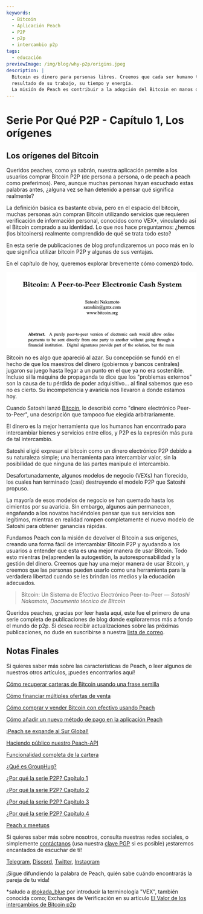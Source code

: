 ```yaml
---
keywords:
  - Bitcoin
  - Aplicación Peach
  - P2P
  - p2p
  - intercambio p2p
tags:
  - educación
previewImage: /img/blog/why-p2p/origins.jpeg
description: |
  Bitcoin es dinero para personas libres. Creemos que cada ser humano tiene el derecho de elegir qué dinero utiliza para almacenar su riqueza, el
  resultado de su trabajo, su tiempo y energía.
  La misión de Peach es contribuir a la adopción del Bitcoin en manos de la gente.
---
```


# Serie Por Qué P2P - Capítulo 1, Los orígenes

## Los orígenes del Bitcoin

Queridos peaches, como ya sabrán, nuestra aplicación permite a los usuarios comprar Bitcoin P2P (de persona a persona, o de peach a peach como preferimos). Pero, aunque muchas personas hayan escuchado estas palabras antes, ¿alguna vez se han detenido a pensar qué significa realmente?

La definición básica es bastante obvia, pero en el espacio del bitcoin, muchas personas aún compran Bitcoin utilizando servicios que requieren verificación de información personal, conocidos como VEX\*, vinculando así el Bitcoin comprado a su identidad. Lo que nos hace preguntarnos: ¿hemos (los bitcoiners) realmente comprendido de qué se trata todo esto?

En esta serie de publicaciones de blog profundizaremos un poco más en lo que significa utilizar bitcoin P2P y algunas de sus ventajas.

En el capítulo de hoy, queremos explorar brevemente cómo comenzó todo.

![bitcoin whitepaper](/img/blog/why-p2p/whitepaper-intro.png)

Bitcoin no es algo que apareció al azar. Su concepción se fundó en el hecho de que los maestros del dinero (gobiernos y bancos centrales) jugaron su juego hasta llegar a un punto en el que ya no era sostenible.
Incluso si la máquina de propaganda te dice que los "problemas externos" son la causa de tu pérdida de poder adquisitivo... al final sabemos que eso no es cierto. Su incompetencia y avaricia nos llevaron a donde estamos hoy.

Cuando Satoshi lanzó [Bitcoin](https://peachbitcoin.com/bitcoin.pdf), lo describió como "dinero electrónico Peer-to-Peer", una descripción que tampoco fue elegida arbitrariamente.

El dinero es la mejor herramienta que los humanos han encontrado para intercambiar bienes y servicios entre ellos, y P2P es la expresión más pura de tal intercambio.

Satoshi eligió expresar el bitcoin como un dinero electrónico P2P debido a su naturaleza simple; una herramienta para intercambiar valor, sin la posibilidad de que ninguna de las partes manipule el intercambio.

Desafortunadamente, algunos modelos de negocio (VEXs) han florecido, los cuales han terminado (casi) destruyendo el modelo P2P que Satoshi propuso.

La mayoría de esos modelos de negocio se han quemado hasta los cimientos por su avaricia. Sin embargo, algunos aún permanecen, engañando a los novatos haciéndoles pensar que sus servicios son legítimos, mientras en realidad rompen completamente el nuevo modelo de Satoshi para obtener ganancias rápidas.

Fundamos Peach con la misión de devolver el Bitcoin a sus orígenes, creando una forma fácil de intercambiar Bitcoin P2P y ayudando a los usuarios a entender que esta es una mejor manera de usar Bitcoin. Todo esto mientras (re)aprenden la autogestión, la autoresponsabilidad y la gestión del dinero.
Creemos que hay una mejor manera de usar Bitcoin, y creemos que las personas pueden usarlo como una herramienta para la verdadera libertad cuando se les brindan los medios y la educación adecuados.

> Bitcoin: Un Sistema de Efectivo Electrónico Peer-to-Peer
> <cite>— Satoshi Nakamoto, Documento técnico de Bitcoin</cite>

Queridos peaches, gracias por leer hasta aquí, este fue el primero de una serie completa de publicaciones de blog donde exploraremos más a fondo el mundo de p2p. Si desea recibir actualizaciones sobre las próximas publicaciones, no dude en suscribirse a nuestra [lista de correo](https://peachbitcoin.com).


## Notas Finales

Si quieres saber más sobre las características de Peach, o leer algunos de nuestros otros artículos, ¡puedes encontrarlos aquí!

[Cómo recuperar carteras de Bitcoin usando una frase semilla](https://peachbitcoin.com/es/blog/how-to-restore-peach-wallet/)

[Cómo financiar múltiples ofertas de venta](https://peachbitcoin.com/es/blog/funding-multiple-sell-offers/)

[Cómo comprar y vender Bitcoin con efectivo usando Peach](https://peachbitcoin.com/es/blog/how-to-buy-and-sell-bitcoin-with-cash-using-peach/)

[Cómo añadir un nuevo método de pago en la aplicación Peach](https://peachbitcoin.com/es/blog/how-to-add-a-payment-method/)

[¡Peach se expande al Sur Global!](https://peachbitcoin.com/es/blog/peach-expands-to-the-global-south/)

[Haciendo público nuestro Peach-API](https://peachbitcoin.com/es/blog/making-our-peach-api-public/)

[Funcionalidad completa de la cartera](https://peachbitcoin.com/es/blog/full-wallet-functionality/)

[¿Qué es GroupHug?](https://peachbitcoin.com/es/blog/group-hug/)

[¿Por qué la serie P2P? Capítulo 1](https://peachbitcoin.com/es/blog/why-p2p-chapter-1/)

[¿Por qué la serie P2P? Capítulo 2](https://peachbitcoin.com/es/blog/why-p2p-chapter-2/)

[¿Por qué la serie P2P? Capítulo 3](https://peachbitcoin.com/es/blog/why-p2p-chapter-3-circular-economies/)

[¿Por qué la serie P2P? Capítulo 4](https://peachbitcoin.com/es/blog/why-p2p-chapter-4-chains-of-trust/)

[Peach x meetups](https://peachbitcoin.com/es/blog/peach-for-meetups/)

Si quieres saber más sobre nosotros, consulta nuestras redes sociales, o simplemente [contáctanos](mailto:hello@peachbitcoin.com) (usa nuestra [clave PGP](https://keys.openpgp.org/vks/v1/by-fingerprint/48339A19645E2E53488E0E5479E1B270FACD1BD2) si es posible) ¡estaremos encantados de escuchar de ti!

[Telegram](https://t.me/+GkOW1J-ixBBkZWRk), [Discord](https://discord.gg/ypeHz3SW54), [Twitter](https://twitter.com/peachbitcoin), [Instagram](https://instagram.com/peachbitcoin)

¡Sigue difundiendo la palabra de Peach, quién sabe cuándo encontrarás la pareja de tu vida!


\*saludo a [@okada_blue](https://twitter.com/okada_blue) por introducir la terminología "VEX", también conocida como; Exchanges de Verificación en su artículo [El Valor de los intercambios de Bitcoin p2p](https://bitcoinmagazine.com/culture/the-value-of-p2p-bitcoin-exchanges)
